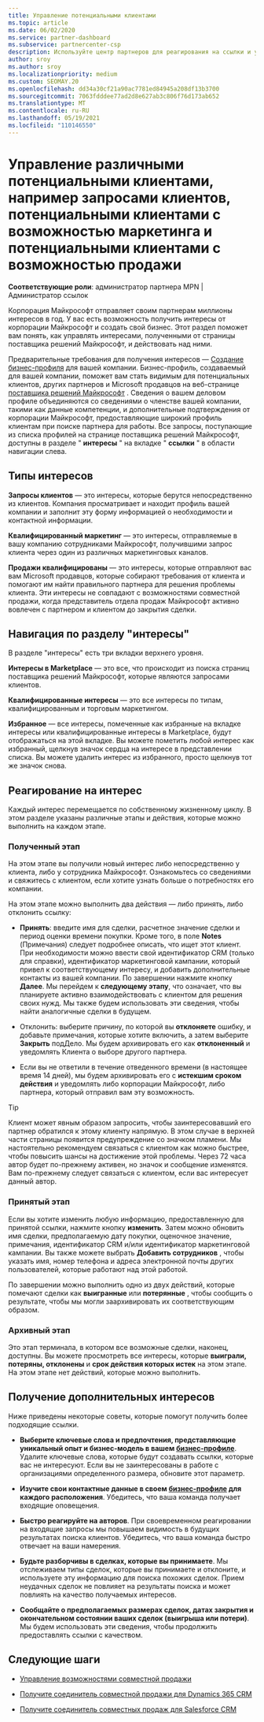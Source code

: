 ```yaml
---
title: Управление потенциальными клиентами
ms.topic: article
ms.date: 06/02/2020
ms.service: partner-dashboard
ms.subservice: partnercenter-csp
description: Используйте центр партнеров для реагирования на ссылки и управления новыми, существующими и архивированными интересами и ссылками. Узнайте, как получить дополнительные ссылки в будущем.
author: sroy
ms.author: sroy
ms.localizationpriority: medium
ms.custom: SEOMAY.20
ms.openlocfilehash: dd34a30cf21a90ac7781ed84945a208df13b3700
ms.sourcegitcommit: 7063fdddee77ad2d8e627ab3c806f76d173ab652
ms.translationtype: MT
ms.contentlocale: ru-RU
ms.lasthandoff: 05/19/2021
ms.locfileid: "110146550"
---
```

# <a name="manage-different-leads-like-customer-inquiries-marketing-qualified-leads-and-sales-qualified-leads"></a>Управление различными потенциальными клиентами, например запросами клиентов, потенциальными клиентами с возможностью маркетинга и потенциальными клиентами с возможностью продажи

**Соответствующие роли**: администратор партнера MPN | Администратор ссылок

Корпорация Майкрософт отправляет своим партнерам миллионы интересов в год. У вас есть возможность получить интересы от корпорации Майкрософт и создать свой бизнес. Этот раздел поможет вам понять, как управлять интересами, полученными от страницы поставщика решений Майкрософт, и действовать над ними.

Предварительные требования для получения интересов — [Создание бизнес-профиля](create-a-marketing-profile.md) для вашей компании. Бизнес-профиль, создаваемый для вашей компании, поможет вам стать видимым для потенциальных клиентов, других партнеров и Microsoft продавцов на веб-странице [поставщика решений Майкрософт](https://www.microsoft.com/solution-providers/home) . Сведения о вашем деловом профиле объединяются со сведениями о членстве вашей компании, такими как данные компетенции, и дополнительные подтверждения от корпорации Майкрософт, предоставляющие широкий профиль клиентам при поиске партнера для работы. Все запросы, поступающие из списка профилей на странице поставщика решений Майкрософт, доступны в разделе " **интересы** " на вкладке " **ссылки** " в области навигации слева.

## <a name="types-of-leads"></a>Типы интересов

**Запросы клиентов** — это интересы, которые берутся непосредственно из клиентов. Компания просматривает и находит профиль вашей компании и заполнит эту форму информацией о необходимости и контактной информации.

**Квалифицированный маркетинг** — это интересы, отправляемые в вашу компанию сотрудниками Майкрософт, получившими запрос клиента через один из различных маркетинговых каналов.

**Продажи квалифицированы** — это интересы, которые отправляют вас вам Microsoft продавцов, которые собирают требования от клиента и помогают им найти правильного партнера для решения проблемы клиента. Эти интересы не совпадают с возможностями совместной продажи, когда представитель отдела продаж Майкрософт активно вовлечен с партнером и клиентом до закрытия сделки.

## <a name="navigating-the-leads-section"></a>Навигация по разделу "интересы"

В разделе "интересы" есть три вкладки верхнего уровня. 

**Интересы в Marketplace** — это все, что происходит из поиска страниц поставщика решений Майкрософт, которые являются запросами клиентов.

**Квалифицированные интересы** — это все интересы по типам, квалифицированным и торговым маркетингом.

**Избранное** — все интересы, помеченные как избранные на вкладке интересы или квалифицированные интересы в Marketplace, будут отображаться на этой вкладке. Вы можете пометить любой интерес как избранный, щелкнув значок сердца на интересе в представлении списка. Вы можете удалить интерес из избранного, просто щелкнув тот же значок снова.

## <a name="responding-to-a-lead"></a>Реагирование на интерес

Каждый интерес перемещается по собственному жизненному циклу. В этом разделе указаны различные этапы и действия, которые можно выполнить на каждом этапе.

### <a name="received-stage"></a>Полученный этап

На этом этапе вы получили новый интерес либо непосредственно у клиента, либо у сотрудника Майкрософт. Ознакомьтесь со сведениями и свяжитесь с клиентом, если хотите узнать больше о потребностях его компании.

На этом этапе можно выполнить два действия — либо принять, либо отклонить ссылку:

- **Принять**: введите имя для сделки, расчетное значение сделки и период оценки времени покупки. Кроме того, в поле **Notes** (Примечания) следует подробнее описать, что ищет этот клиент. При необходимости можно ввести свой идентификатор CRM (только для справки), идентификатор маркетинговой кампании, который привел к соответствующему интересу, и добавить дополнительные контакты из вашей компании. По завершении нажмите кнопку **Далее**. Мы перейдем к **следующему этапу**, что означает, что вы планируете активно взаимодействовать с клиентом для решения своих нужд. Мы также будем использовать эти сведения, чтобы найти аналогичные сделки в будущем. 

- Отклонить: выберите причину, по которой вы **отклоняете** ошибку, и добавьте примечания, которые хотите включить, а затем выберите **Закрыть** подДело. Мы будем архивировать его как **отклоненный** и уведомлять Клиента о выборе другого партнера.

- Если вы не ответили в течение отведенного времени (в настоящее время 14 дней), мы будем архивировать его с **истекшим сроком действия** и уведомлять либо корпорации Майкрософт, либо партнера, который отправил вам эту возможность.

> [!TIP]
> Клиент может явным образом запросить, чтобы заинтересовавший его партнер обратился к этому клиенту напрямую. В этом случае в верхней части страницы появится предупреждение со значком пламени. Мы настоятельно рекомендуем связаться с клиентом как можно быстрее, чтобы повысить шансы на достижение этой проблемы. Через 72 часа автор будет по-прежнему активен, но значок и сообщение изменятся. Вам по-прежнему следует связаться с клиентом, если вас интересует данный автор.

### <a name="accepted-stage"></a>Принятый этап

Если вы хотите изменить любую информацию, предоставленную для принятой ссылки, нажмите кнопку **изменить**. Затем можно обновить имя сделки, предполагаемую дату покупки, оценочное значение, примечания, идентификатор CRM и/или идентификатор маркетинговой кампании.  Вы также можете выбрать **Добавить сотрудников** , чтобы указать имя, номер телефона и адреса электронной почты других пользователей, которые работают над этой работой.

По завершении можно выполнить одно из двух действий, которые помечают сделки как **выигранные** или **потерянные** , чтобы сообщить о результате, чтобы мы могли заархивировать их соответствующим образом.

### <a name="archived-stage"></a>Архивный этап

Это этап терминала, в котором все возможные сделки, наконец, доступны. Вы можете просмотреть все интересы, которые **выиграли, потеряны, отклонены** и **срок действия которых истек** на этом этапе. На этом этапе нет действий, которые можно выполнить.

## <a name="getting-more-leads"></a>Получение дополнительных интересов

Ниже приведены некоторые советы, которые помогут получить более подходящие ссылки.

- **Выберите ключевые слова и предпочтения, представляющие уникальный опыт и бизнес-модель в вашем [бизнес-профиле](create-a-marketing-profile.md)**. Удалите ключевые слова, которые будут создавать ссылки, которые вас не интересуют. Если вы не заинтересованы в работе с организациями определенного размера, обновите этот параметр.

- **Изучите свои контактные данные в своем [бизнес-профиле](create-a-marketing-profile.md) для каждого расположения**. Убедитесь, что ваша команда получает входящие оповещения.

- **Быстро реагируйте на авторов**. При своевременном реагировании на входящие запросы мы повышаем видимость в будущих результатах поиска клиентов. Убедитесь, что ваша команда быстро отвечает на ваши намерения.

- **Будьте разборчивы в сделках, которые вы принимаете**. Мы отслеживаем типы сделок, которые вы принимаете и отклоните, и используете эту информацию для поиска похожих сделок. Прием неудачных сделок не повлияет на результаты поиска и может повлиять на качество получаемых интересов.

- **Сообщайте о предполагаемых размерах сделок, датах закрытия и окончательном состоянии ваших сделок (выигрыша или потери)**. Мы будем использовать эти сведения, чтобы продолжить предоставлять ссылки с качеством.

## <a name="next-steps"></a>Следующие шаги

- [Управление возможностями совместной продажи](manage-co-sell-opportunities.md)

- [Получите соединитель совместной продажи для Dynamics 365 CRM](connector-dynamics.md)

- [Получите соединитель совместных продаж для Salesforce CRM](connector-salesforce.md)
